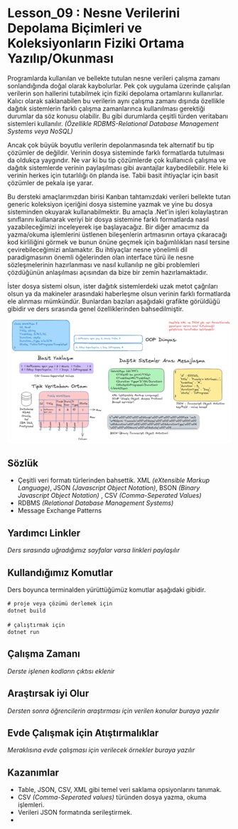 # Lesson_09 : Nesne Verilerini Depolama Biçimleri ve Koleksiyonların Fiziki Ortama Yazılıp/Okunması

Programlarda kullanılan ve bellekte tutulan nesne verileri çalışma zamanı sonlandığında doğal olarak kaybolurlar. Pek çok uygulama üzerinde çalışılan verilerin son hallerini tutabilmek için fiziki depolama ortamlarını kullanırlar. Kalıcı olarak saklanabilen bu verilerin aynı çalışma zamanı dışında özellikle dağıtık sistemlerin farklı çalışma zamanlarınca kullanılması gerektiği durumlar da söz konusu olabilir. Bu gibi durumlarda çeşitli türden veritabanı sistemleri kullanılır. _(Özellikle RDBMS-Relational Database Management Systems veya NoSQL)_

Ancak çok büyük boyutlu verilerin depolanmasında tek alternatif bu tip çözümler de değildir. Verinin dosya sisteminde farklı formatlarda tutulması da oldukça yaygındır. Ne var ki bu tip çözümlerde çok kullanıcılı çalışma ve dağıtık sistemlerde verinin paylaşılması gibi avantajlar kaybedilebilir. Hele ki verinin herkes için tutarlılığı ön planda ise. Tabii basit ihtiyaçlar için basit çözümler de pekala işe yarar.

Bu dersteki amaçlarımızdan birisi Kanban tahtamızdaki verileri bellekte tutan generic koleksiyon içeriğini dosya sistemine yazmak ve yine bu dosya sisteminden okuyarak kullanabilmektir. Bu amaçla .Net'in işleri kolaylaştıran sınıflarını kullanarak veriyi bir dosya sistemine farklı formatlarda nasıl yazabileceğimizi inceleyerek işe başlayacağız. Bir diğer amacımız da yazma/okuma işlemlerini üstlenen bileşenlerin artmasının ortaya çıkaracağı kod kirliliğini görmek ve bunun önüne geçmek için bağımlılıkları nasıl tersine çevirebileceğimizi anlamaktır. Bu ihtiyaçlar nesne yönelimli dil paradigmasının önemli öğelerinden olan interface türü ile nesne sözleşmelerinin hazırlanması ve nasıl kullanılıp ne gibi problemleri çözdüğünün anlaşılması açısından da bize bir zemin hazırlamaktadır.

İster dosya sistemi olsun, ister dağıtık sistemlerdeki uzak metot çağrıları olsun ya da makineler arasındaki haberleşme olsun verinin farklı formatlarda ele alınması mümkündür. Bunlardan bazıları aşağıdaki grafikte görüldüğü gibidir ve ders sırasında genel özelliklerinden bahsedilmiştir.

![data_types.png](data_types.png)

## Sözlük

- Çeşitli veri formatı türlerinden bahsettik. XML _(eXtensible Markup Language)_, JSON _(Javascript Object Notation)_, BSON _(Binary Javascript Object Notation)_ , CSV _(Comma-Seperated Values)_
- RDBMS _(Relational Database Management Systems)_
- Message Exchange Patterns

## Yardımcı Linkler

_Ders sırasında uğradığımız sayfalar varsa linkleri paylaşılır_

## Kullandığımız Komutlar

Ders boyunca terminalden yürüttüğümüz komutlar aşağıdaki gibidir.

```shell
# proje veya çözümü derlemek için
dotnet build

# çalıştırmak için
dotnet run
```

## Çalışma Zamanı

_Derste işlenen kodların çıktısı eklenir_

## Araştırsak iyi Olur

_Dersten sonra öğrencilerin araştırması için verilen konular buraya yazılır_

## Evde Çalışmak için Atıştırmalıklar

_Meraklısına evde çalışması için verilecek örnekler buraya yazılır_

## Kazanımlar

- Table, JSON, CSV, XML gibi temel veri saklama opsiyonlarını tanımak.
- CSV _(Comma-Seperated values)_ türünden dosya yazma, okuma işlemleri.
- Verileri JSON formatında serileştirmek.
- 